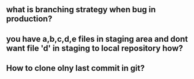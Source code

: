 ## what is branching strategy when bug in production?

## you have a,b,c,d,e files in staging area and dont want file 'd' in staging to local repository how?

## How to clone olny last commit in git?

## 
